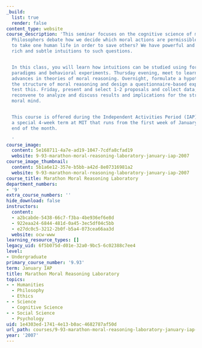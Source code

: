 ```yaml
---
_build:
  list: true
  render: false
content_type: website
course_description: 'This seminar focuses on the cognitive science of moral reasoning.
  Philosophers debate how we decide which moral actions are permissible. Is it permissible
  to take one human life in order to save others? We have powerful and surprisingly
  rich and subtle intuitions to such questions.


  In this class, you will learn how intuitions can be studied using formal analytical
  paradigms and behavioral experiments. Thursday evening, meet to learn about recent
  advances in theories of moral reasoning. Overnight, formulate a hypothesis about
  the structure of moral reasoning and design a questionnaire-based experiment to
  test this. Friday, present and select 1-2 proposals and collect data; we will then
  reconvene to analyze and discuss results and implications for the structure of the
  moral mind.


  This course is offered during the Independent Activities Period (IAP), which is
  a special 4-week term at MIT that runs from the first week of January until the
  end of the month.

  '
course_image:
  content: 5e168711-4a7e-ad19-1047-7cdfa8cfad19
  website: 9-93-marathon-moral-reasoning-laboratory-january-iap-2007
course_image_thumbnail:
  content: 5b1a6e12-357e-b5bb-a42d-8e07316981a2
  website: 9-93-marathon-moral-reasoning-laboratory-january-iap-2007
course_title: Marathon Moral Reasoning Laboratory
department_numbers:
- '9'
extra_course_numbers: ''
hide_download: false
instructors:
  content:
  - a2bcabde-5438-66c7-f3ba-4be936ef6e8d
  - 922eaa24-6844-481d-0a45-3ec5df04c5bb
  - e27dc0c5-3212-2b0f-b5a4-073cea66aa3d
  website: ocw-www
learning_resource_types: []
legacy_uid: 6f5b075d-d01e-32a0-9bc5-6c02388c7ee4
level:
- Undergraduate
primary_course_number: '9.93'
term: January IAP
title: Marathon Moral Reasoning Laboratory
topics:
- - Humanities
  - Philosophy
  - Ethics
- - Science
  - Cognitive Science
- - Social Science
  - Psychology
uid: 1e4303ed-1741-4e13-b0ac-4682787af50d
url_path: courses/9-93-marathon-moral-reasoning-laboratory-january-iap-2007
year: '2007'
---
```

